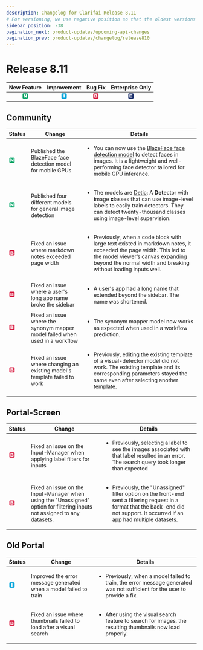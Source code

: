 ```yaml
---
description: Changelog for Clarifai Release 8.11
# For versioning, we use negative position so that the oldest versions are displayed at the bottom. Any time you add a new version, increase the position by -1.
sidebar_position: -38
pagination_next: product-updates/upcoming-api-changes
pagination_prev: product-updates/changelog/release810
---
```


# Release 8.11

| New Feature | Improvement | Bug Fix | Enterprise Only |
| :---: | :---: | :---: | :---: |
| ![new-feature](/img/new_feature.jpg) | ![improvement](/img/improvement.jpg) | ![bug](/img/bug.jpg) | ![enterprise](/img/enterprise.jpg) |

## Community  
|Status                                |Change                  |Details                    |
|--------------------------------------|------------------------|---------------------------|
|![new-feature](/img/new_feature.jpg)|Published the BlazeFace face detection model for mobile GPUs|<ul><li>You can now use the [BlazeFace face detection model](https://clarifai.com/paddlepaddle/face/models/general-image-detector-blazeface_ssh-widerface) to detect faces in images. It is a lightweight and well-performing face detector tailored for mobile GPU inference.</li></ul>|
|![new-feature](/img/new_feature.jpg)|Published four different models for general image detection|<ul><li>The models are [Detic](https://clarifai.com/explore/models?searchQuery=detic): A <b>Det</b>ector with <b>i</b>mage <b>c</b>lasses that can use image-level labels to easily train detectors. They can detect twenty-thousand classes using image-level supervision.</li></ul>|
|![bug](/img/bug.jpg)|Fixed an issue where markdown notes exceeded page width|<ul><li>Previously, when a code block with large text existed in markdown notes, it exceeded the page width. This led to the model viewer’s canvas expanding beyond the normal width and breaking without loading inputs well.</li></ul>|
|![bug](/img/bug.jpg)|Fixed an issue where a user's long app name broke the sidebar |<ul><li>A user's app had a long name that extended beyond the sidebar. The name was shortened.</li></ul>|
|![bug](/img/bug.jpg)|Fixed an issue where the synonym mapper model failed when used in a workflow|<ul><li>The synonym mapper model now works as expected when used in a workflow prediction.</li></ul>|
|![bug](/img/bug.jpg)|Fixed an issue where changing an existing model's template failed to work|<ul><li>Previously, editing the existing template of a visual-detector model did not work. The existing template and its corresponding parameters stayed the same even after selecting another template.</li></ul>|

## Portal-Screen
|Status     |Change                                             |Details                                            |
|-----------|---------------------------------------------------|----------------------------------------------------|
|![bug](/img/bug.jpg)|Fixed an issue on the Input-Manager when applying label filters for inputs|<ul><li>Previously, selecting a label to see the images associated with that label resulted in an error. The search query took longer than expected</li></ul>|
|![bug](/img/bug.jpg)|Fixed an issue on the Input-Manager when using the "Unassigned" option for filtering inputs not assigned to any datasets.|<ul><li>Previously, the "Unassigned" filter option on the front-end sent a filtering request in a format that the back-end did not support. It occurred if an app had multiple datasets.</li></ul>|

## Old Portal
|Status     |Change                                             |Details                                            |
|-----------|---------------------------------------------------|----------------------------------------------------|
|![improvement](/img/improvement.jpg)|Improved the error message generated when a model failed to train|<ul><li>Previously, when a model failed to train, the error message generated was not sufficient for the user to provide a fix.</li></ul>|
| ![bug](/img/bug.jpg)|Fixed an issue where thumbnails failed to load after a visual search|<ul><li>After using the visual search feature to search for images, the resulting thumbnails now load properly.</li></ul> |

